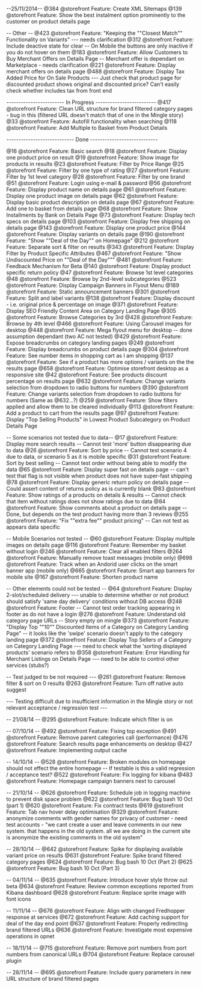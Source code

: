 --25/11/2014--
@384 @storefront Feature: Create XML Sitemaps
@139 @storefront Feature: Show the best instalment option prominently to the customer on product details page

-- Other --
@423 @storefront Feature: "Keeping the ""Closest Match"" Functionality on Variants"  --- needs clarification
@312 @storefront Feature: Include deactive state for clear -- On Mobile the buttons are only inactive if you do not hover on them
@183 @storefront Feature: Allow Customers to Buy Merchant Offers on Details Page -- Merchant offer is dependant on Marketplace - needs clarification
@221 @storefront Feature: Display merchant offers on details page
@488 @storefront Feature: Display Tax Added Price for On Sale Products --- Just check that product page for discounted product shows original and discounted price?  Can't easily check whether includes tax from front end

------------------------ In Progress -------------------------
@417 @storefront Feature: Clean URL structure for brand filtered category pages - bug in this (filtered URL doesn't match that of one in the Mingle story)
@33	 @storefront Feature: Autofill functionality when searching
@118 @storefront Feature: Add Multiple to Basket from Product Details

---------------------------- Done ----------------------------

@16 @storefront Feature: Basic search
@18 @storefront Feature: Display one product price on result
@19 @storefront Feature: Show image for products in results
@23 @storefront Feature: Filter by Price Range
@25 @storefront Feature: Filter by one type of rating
@27 @storefront Feature: Filter by 1st level category
@28 @storefront Feature: Filter by one brand
@51 @storefront Feature: Login using e-mail & password
@56 @storefront Feature: Display product name on details page
@61 @storefront Feature: Display one product image on details page
@62 @storefront Feature: Display basic product description on details page
@67 @storefront Feature: Add one to basket from details page
@68 @storefront Feature: Show Installments by Bank on Details Page
@73 @storefront Feature: Display tech specs on details page
@103 @storefront Feature: Display free shipping on details page
@143 @storefront Feature: Display one product price
@144 @storefront Feature: Display variants on details page
@190 @storefront Feature: "Show ""Deal of the Day"" on Homepage"
@212 @storefront Feature: Separate sort & filter on results
@343 @storefront Feature: Display Filter by Product Specific Attributes
@467 @storefront Feature: "Show Undiscounted Price on ""Deal of the Day"""
@481 @storefront Feature: Feedback Mechanism for Beta
@140 @storefront Feature: Display product specific return policy
@47 @storefront Feature: Browse 1st level categories
@48 @storefront Feature: Browse by 2nd-level subcategories
@523 @storefront Feature: Display Campaign Banners in Flyout Menu
@189 @storefront Feature: Static announcement banners
@301 @storefront Feature: Split and label variants
@138 @storefront Feature: Display discount - i.e. original price & percentage on image
@371 @storefront Feature: Display SEO Friendly Content Area on Category Landing Page
@305 @storefront Feature: Browse Categories by 3rd
@428 @storefront Feature: Browse by 4th level
@466 @storefront Feature: Using Carousel images for desktop
@448 @storefront Feature: Mega flyout menu for desktop -- done assumption dependant (two AC not tested)
@429 @storefront Feature: Expose breadcrumbs on category landing pages
@249 @storefront Feature: Display breadcrumbs on product details page
@304 @storefront Feature: See number items in shopping cart as I am shopping
@137 @storefront Feature: See if a product has more options / variants on the the results page
@658 @storefront Feature: Optimise storefront desktop as a responsive site
@42  @storefront Feature: See products discount percentage on results page
@632 @storefront Feature: Change variants selection from dropdown to radio buttons for numbers
@390 @storefront Feature: Change variants selection from dropdown to radio buttons for numbers (Same as @632...?)
@259 @storefront Feature: Show filters applied and allow them to be cleared individually
@113 @storefront Feature: Add a product to cart from the results page
@97	 @storefront Feature: Display "Top Selling Products" in Lowest Product Subcategory on Product Details Page

-- Some scenarios not tested due to data--
@17 @storefront Feature: Display more search results -- Cannot test 'more' button disappearing due to data
@26 @storefront Feature: Sort by price -- Cannot test scenario 4 due to data, or scenario 5 as it is mobile specific
@31 @storefront Feature: Sort by best selling -- Cannot test order without being able to modify the data
@65 @storefront Feature: Display super fast on details page -- can't test that flag is not visible when product does not have super-fast shipping
@78 @storefront Feature: Display generic return policy on details page -- Could assert content of returns policy as is currently blank
@83 @storefront Feature: Show ratings of a products on details & results -- Cannot check that item without ratings does not show ratings due to data
@84 @storefront Feature: Show comments about a product on details page -- Done, but depends on the test product having more than 3 reviews
@255 @storefront Feature: "Fix ""extra fee"" product pricing" -- Can not test as appears data specific


-- Mobile Scenarios not tested --
@60  @storefront Feature: Display multiple images on details page
@116 @storefront Feature: Remember my basket without login
@246 @storefront Feature: Clear all enabled filters
@264 @storefront Feature: Manually remove toast messages (mobile only)
@698 @storefront Feature: Track when an Andorid user clicks on the smart banner app (mobile only)
@665 @storefront Feature: Smart app banners for mobile site
@167 @storefront Feature: Shorten product name


-- Other elements could not be tested --
@64  @storefront Feature: Display 2-slot/scheduled delivery --- unable to determine whether or not product should satisfy 'same day delivery' conditions without DB access
@248 @storefront Feature: Footer -- Cannot test order tracking appearing in footer as do not have a login
@276 @storefront Feature: Understand old category page URLs -- Story empty on mingle
@373 @storefront Feature: "Display Top ""10"" Discounted Items of a Category on Category Landing Page" -- it looks like the 'swipe' scenario doesn't apply to the category landing page
@372 @storefront Feature: Display Top Sellers of a Category on Category Landing Page --- need to check what the 'sorting displayed products' scenario refers to
@358 @storefront Feature: Error Handling for Merchant Listings on Details Page --- need to be able to control other services (stubs?)


-- Test judged to be not required ---
@261 @storefront Feature: Remove filter & sort on 0 results
@263 @storefront Feature: Turn off native auto suggest

--- Testing difficult due to insufficient information in the Mingle story or not relevant acceptance / regression test ---

-- 21/08/14 --
@295 @storefront Feature: Indicate which filter is on

-- 07/10/14 --
@492 @storefront Feature: Fixing top exception
@491 @storefront Feature: Remove parent categories call (performance)
@476 @storefront Feature: Search results page enhancements on desktop
@427 @storefront Feature: Implementing output cache

-- 14/10/14 --
@528 @storefront Feature: Broken modules on homepage should not effect the entire homepage -- If testable is this a valid regression / acceptance test?
@522 @storefront Feature: Fix logging for kibana
@483 @storefront Feature: Homepage campaign banners next to carousel

-- 21/10/14 --
@626 @storefront Feature: Schedule job in logging machine to prevent disk space problem
@622 @storefront Feature: Bug bash 10 Oct (part 1)
@620 @storefront Feature: Fix contract tests
@619 @storefront Feature: Tab nav hover delay optimisation 
@329 @storefront Feature: anonymize comments with gender names for privacy of customer - need test accounts - "we cant create a user and leave comments in our new system. that happens in the old system. all we are doing in the current site is anonymize  the existing comments in the old system"

-- 28/10/14 --
@642 @storefront Feature: Spike for displaying available variant price on results
@631 @storefront Feature: Spike brand filtered category pages
@624 @storefront Feature: Bug bash 10 Oct (Part 2)
@625 @storefront Feature: Bug bash 10 Oct (Part 3)

-- 04/11/14 --
@635 @storefront Feature: Introduce hover style throw out beta
@634 @storefront Feature: Review common exceptions reported from Kibana dashboard
@628 @storefront Feature: Replace sprite image with font icons

-- 11/11/14 --
@676 @storefront Feature: Align with changed Fredhopper response at services
@672 @storefront Feature: Add caching support for deal of the day end point
@637 @storefront Feature: Properly redirecting brand filtered URLs
@636 @storefront Feature: Investigate most expensive operations in opnet

-- 18/11/14 --
@715 @storefront Feature: Remove port numbers from port numbers from canonical URLs
@704 @storefront Feature: Replace carousel plugin

-- 28/11/14 --
@695 @storefront Feature: Include query parameters in new URL structure of brand filtered pages
